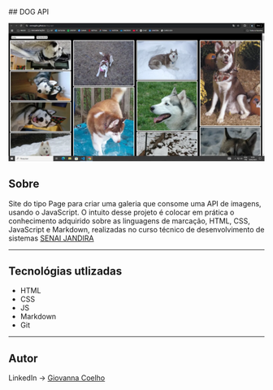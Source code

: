﻿﻿﻿## DOG API

![](./img/image%20(4).png)

## Sobre
Site do tipo Page para criar uma galeria que consome uma API de imagens, usando o JavaScript. O intuito desse projeto é colocar em prática o conhecimento adquirido sobre as linguagens de marcação, HTML, CSS, JavaScript e Markdown, realizadas no curso técnico de desenvolvimento de sistemas [SENAI JANDIRA](https://sp.senai.br/unidade/jandira/) 
___

## Tecnológias utlizadas
- HTML
- CSS
- JS
- Markdown
- Git
___
## Autor
LinkedIn -> [Giovanna Coelho](https://www.linkedin.com/in/giovanna-gilio-479505327/)

